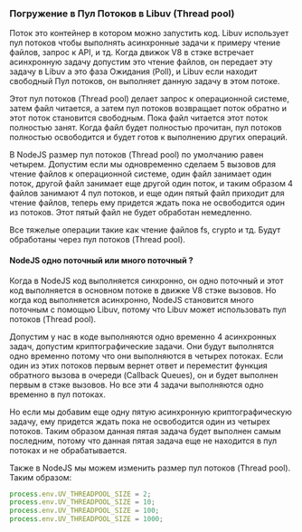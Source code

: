 ### Погружение в Пул Потоков в Libuv (Thread pool)

Поток это контейнер в котором можно запустить код.
Libuv использует пул потоков чтобы выполнять асинхронные задачи к примеру чтение файлов, запрос к API, и тд.
Когда движок V8 в стэке встречает асинхронную задачу допустим это чтение файлов, он передает эту задачу в Libuv а это фаза Ожидания (Poll), и Libuv если находит свободный Пул потоков, он выполняет данную задачу в этом потоке.

Этот пул потоков (Thread pool) делает запрос к операционной системе, затем файл читается, а затем пул потоков возвращает поток обратно и этот поток становится свободным.
Пока файл читается этот поток полностью занят.
Когда файл будет полностью прочитан, пул потоков полностью освободится и будет готов к выполнению других операций.

В NodeJS размер пул потоков (Thread pool) по умолчанию равен четырем.
Допустим если мы одновременно сделаем 5 вызовов для чтение файлов к операционной системе, один файл занимает один поток, другой файл занимает еще другой один поток, и таким образом 4 файлов занимают 4 пул потоков, и еще один пятый файл приходит для чтение файлов, теперь ему придется ждать пока не освободится один из потоков.
Этот пятый файл не будет обработан немедленно.

Все тяжелые операции такие как чтение файлов fs, crypto и тд.
Будут обработаны через пул потоков (Thread pool).

#### NodeJS одно поточный или много поточный ?

Когда в NodeJS код выполняется синхронно, он одно поточный и этот код выполняется в основном потоке в движке V8 стэке вызовов.
Но когда код выполняется асинхронно, NodeJS становится много поточным с помощью Libuv, потому что Libuv может использовать пул потоков (Thread pool).

Допустим у нас в коде выполняются одно временно 4 асинхронных задач, допустим криптографические задачи.
Они будут выполнятся одно временно потому что они выполняются в четырех потоках.
Если один из этих потоков первым вернет ответ и переместит функция обратного вызова в очереди (Callback Queues), он и будет выполнен первым в стэке вызовов.
Но все эти 4 задачи выполняются одно временно в пул потоках.

Но если мы добавим еще одну пятую асинхронную криптографическую задачу, ему придется ждать пока не освободится один из четырех потоков.
Таким образом данная пятая задача будет выполнен самым последним, потому что данная пятая задача еще не находится в пул потоках и не обрабатывается.

Также в NodeJS мы можем изменить размер пул потоков (Thread pool).
Таким образом:

```javascript
process.env.UV_THREADPOOL_SIZE = 2;
process.env.UV_THREADPOOL_SIZE = 10;
process.env.UV_THREADPOOL_SIZE = 100;
process.env.UV_THREADPOOL_SIZE = 1000;
```
